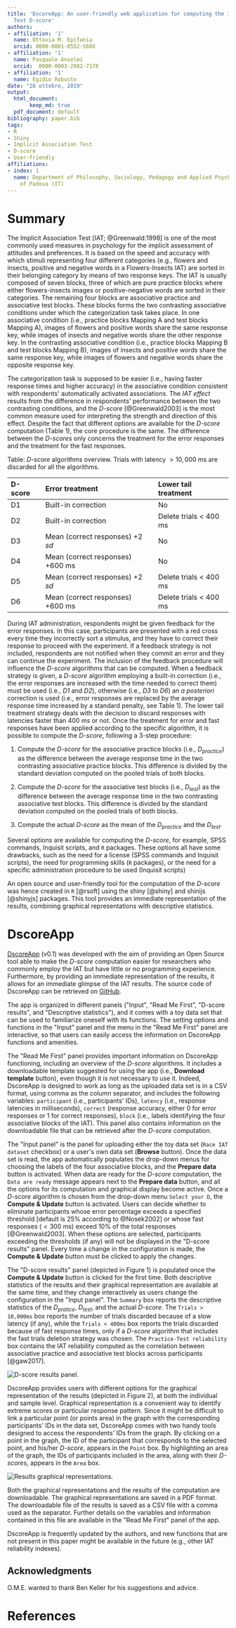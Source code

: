 ```yaml
---
title: 'DscoreApp: An user-friendly web application for computing the Implicit Association
  Test D-score'
authors:
- affiliation: '1'
  name: Ottavia M. Epifania
  orcid: 0000-0001-8552-568X
- affiliation: '1'
  name: Pasquale Anselmi
  orcid:  0000-0003-2982-7178
- affiliation: '1'
  name: Egidio Robusto
date: "28 ottobre, 2019"
output: 
  html_document:
       keep_md: true
  pdf_document: default
bibliography: paper.bib
tags:
- R
- Shiny
- Implicit Association Test
- D-score
- User-friendly
affiliations:
- index: 1
  name: Department of Philosophy, Sociology, Pedagogy and Applied Psychology, University
    of Padova (IT)
---
```



# Summary

The Implicit Association Test [IAT; @Greenwald:1998] is one of the most commonly used measures in psychology for the implicit assessment of attitudes and preferences. It is based on the speed and accuracy with which stimuli representing four different categories (e.g., flowers and insects, positive and negative words in a Flowers-Insects IAT) are sorted in their belonging category by means of two response keys. The IAT is usually composed of seven blocks, three of which are pure practice blocks where either flowers-insects images or positive-negative words are sorted in their categories. The remaining four blocks are associative practice and associative test blocks. These blocks forms the two contrasting associative conditions under which the categorization task takes place. In one associative condition (i.e., practice blocks Mapping A and test blocks Mapping A), images of flowers and positive words share the same response key, while images of insects and negative words share the other response key. In the contrasting associative condition (i.e., practice blocks Mapping B and test blocks Mapping B), images of insects and positive words share the same response key, while images of flowers and negative words share the opposite response key. 

The categorization task is supposed to be easier (i.e., having faster response times and higher accuracy) in the associative condition consistent with respondents' automatically activated associations. The *IAT effect* results from the difference in respondents' performance between the two contrasting conditions, and the *D-score* [@Greenwald2003] is the most common measure used for interpreting the strength and direction of this effect. Despite the fact that different options are available for the *D-score* computation (Table 1), the core procedure is the same. The difference between the *D-score*s only concerns the treatment for the error responses and the treatment for the fast responses. 

Table: *D-score* algorithms overview. Trials with latency $> 10,000$ ms are discarded for all the algorithms.


| D-score | Error treatment                         | Lower tail treatment     |
| :------ | :-------------------------------------- | :----------------------- |
| D1      | Built-in correction                     | No                       |
| D2      | Built-in correction                     | Delete trials $<$ 400 ms |
| D3      | Mean (correct responses) $+ 2$ *sd*     | No                       |
| D4      | Mean (correct responses) $+ 600$ ms     | No                       |
| D5      | Mean (correct responses) $+ 2$ *sd*     | Delete trials $<$ 400 ms |
| D6      | Mean (correct responses) $+ 600$ ms     | Delete trials $<$ 400 ms | 


During IAT administration, respondents might be given feedback for the error responses. In this case, participants are presented with a red cross every time they incorrectly sort a stimulus, and they have to correct their response to proceed with the experiment. If a feedback strategy is not included, respondents are not notified when they commit an error and they can continue the experiment. The inclusion of the feedback procedure will influence the *D-score* algorithms that can be computed. When a feedback strategy is given, a *D-score* algorithm employing a built-in correction (i.e., the error responses are increased with the time needed to correct them) must be used (i.e., *D1* and *D2*), otherwise (i.e., *D3* to *D6*) an *a posteriori* correction is used (i.e., error responses are replaced by the average response time increased by a standard penalty, see Table 1). The lower tail treatment strategy deals with the decision to discard responses with latencies faster than $400$ ms or not. Once the treatment for error and fast responses have been applied according to the specific algorithm, it is possible to compute the *D-score*, following a 3-step procedure: 

1. Compute the *D-score* for the associative practice blocks (i.e., $D_{practice}$) as the difference between the average response time in the two contrasting associative practice blocks. This difference is divided by the standard deviation computed on the pooled trials of both blocks.

2. Compute the *D-score* for the associative test blocks (i.e., $D_{test}$) as the difference between the average response time in the two contrasting associative test blocks. This difference is divided by the standard deviation computed on the pooled trials of both blocks.

3. Compute the actual *D-score* as the mean of the $D_{practice}$ and the $D_{test}$.

Several options are available for computing the *D-score*, for example, SPSS commands, Inquisit scripts, and `R` packages. These options all have some drawbacks, such as the need for a license (SPSS commands and Inquisit scripts), the need for programming skills (`R` packages), or the need for a specific administration procedure to be used (Inquisit scripts) 


An open source and user-friendly tool for the computation of the *D-score* was hence created in `R` [@rsoft] using the shiny [@shiny] and shinijs [@shinyjs] packages. This tool provides an immediate representation of the results, combining graphical representations with descriptive statistics. 

# DscoreApp

[DscoreApp](http://fisppa.psy.unipd.it/DscoreApp/) (v0.1) was developed with the aim of providing an Open Source tool able to make the *D-score* computation easier for researchers who commonly employ the IAT but have little or no programming experience. Furthermore, by providing an immediate representation of the results, it allows for an immediate glimpse of the IAT results. The source code of DscoreApp can be retrieved on [GitHub](https://github.com/OttaviaE/DscoreApp).

The app is organized in different panels ("Input", "Read Me First", "D-score results", and "Descriptive statistics"), and it comes with a toy data set that can be used to familiarize oneself with its functions. The setting options and functions in the "Input" panel and the menu in the "Read Me First" panel are interactive, so that users can easily access the information on DscoreApp functions and amenities. 

The "Read Me First" panel provides important information on DscoreApp functioning, including an overview of the *D-score* algorithms. It includes a downloadable template suggested for using the app (i.e., **Download template** button), even though it is not necessary to use it. Indeed, DscoreApp is designed to work as long as the uploaded data set is in a CSV format, using comma as the column separator, and includes the following variables: `participant` (i.e., participants' IDs), `latency` (i.e., response latencies in milliseconds), `correct` (response accuracy, either 0 for error responses or 1 for correct responses), `block` (i.e., labels identifying the four associative blocks of the IAT). This panel also contains information on the downloadable file that can be retrieved after the *D-score* computation. 


The "Input panel" is the panel for uploading either the toy data set (`Race IAT dataset` checkbox) or a user's own data set (**Browse** button). Once the data set is read, the app automatically populates the drop-down menus for choosing the labels of the four associative blocks, and the **Prepare data** button is activated. When data are ready for the *D-score* computation, the `Data are ready` message appears next to the **Prepare data** button, and all the options for its computation and graphical display become active. Once a *D-score* algorithm is chosen from the drop-down menu `Select your D`, the **Compute & Update** button is activated. Users can decide whether to eliminate participants whose error percentage exceeds a specified threshold [default is 25% according to @Nosek2002] or whose fast responses ($< 300$ ms) exceed 10% of the total responses [@Greenwald2003]. When these options are selected, participants exceeding the thresholds (if any) will not be displayed in the "D-score results" panel. Every time a change in the configuration is made, the **Compute & Update** button must be clicked to apply the changes. 

The "D-score results" panel (depicted in Figure 1) is populated once the **Compute & Update** button is clicked for the first time. Both descriptive statistics of the results and their graphical representation are available at the same time, and they change interactively as users change the configuration in the "Input panel". The `Summary` box reports the descriptive statistics of the $D_{pratice}$, $D_{test}$, and the actual $D$-$score$. The `Trials > 10,000ms` box reports the number of trials discarded because of a slow latency (if any), while the `Trials < 400ms` box reports the trials discarded because of fast response times, only if a *D-score* algorithm that includes the fast trials deletion strategy was chosen. The `Practice-Test reliability` box contains the IAT reliability computed as the correlation between associative practice and associative test blocks across participants [@gaw2017].

![D-score results panel.](results.png)

DscoreApp provides users with different options for the graphical representation of the results (depicted in Figure 2), at both the individual and sample level. Graphical representation is a convenient way to identify extreme scores or particular response pattern. Since it might be difficult to link a particular point (or points area) in the graph with the corresponding participants' IDs in the data set, DscoreApp comes with two handy tools designed to access the respondents' IDs from the graph. By clicking on a point in the graph, the ID of the participant that corresponds to the selected point, and his/her *D-score*, appears in the `Point` box. By highlighting an area of the graph, the IDs of participants included in the area, along with their *D-score*s, appears in the `Area` box.  

![Results graphical representations.](graphs.png)

Both the graphical representations and the results of the computation are downloadable. The graphical representations are saved in a PDF format. The downloadable file of the results is saved as a CSV file with a comma used as the separator. Further details on the variables and information contained in this file are available in the "Read Me First" panel of the app.

DscoreApp is frequently updated by the authors, and new functions that are not present in this paper might be available in the future (e.g., other IAT reliability indexes).

## Acknowledgments

O.M.E. wanted to thank Ben Keller for his suggestions and advice.  

# References
